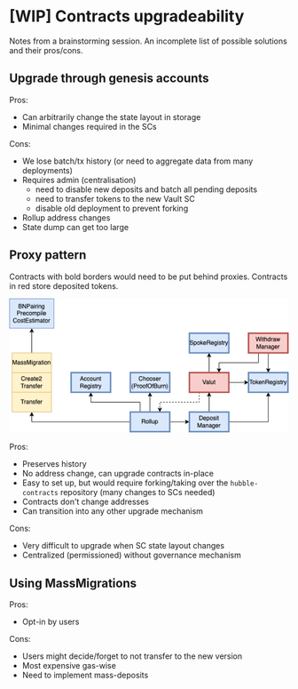 # [WIP] Contracts upgradeability

Notes from a brainstorming session. An incomplete list of possible solutions and their pros/cons.

## Upgrade through genesis accounts

Pros:

- Can arbitrarily change the state layout in storage
- Minimal changes required in the SCs

Cons:

- We lose batch/tx history (or need to aggregate data from many deployments)
- Requires admin (centralisation)
    - need to disable new deposits and batch all pending deposits
    - need to transfer tokens to the new Vault SC
    - disable old deployment to prevent forking
- Rollup address changes
- State dump can get too large

## Proxy pattern

Contracts with bold borders would need to be put behind proxies. Contracts in red store deposited tokens.

![Smart Contracts Dependencies](contracts-dependancies.png)

Pros:

- Preserves history
- No address change, can upgrade contracts in-place
- Easy to set up, but would require forking/taking over the `hubble-contracts` repository (many changes to SCs needed)
- Contracts don't change addresses
- Can transition into any other upgrade mechanism

Cons:

- Very difficult to upgrade when SC state layout changes
- Centralized (permissioned) without governance mechanism

## Using MassMigrations

Pros:

- Opt-in by users

Cons:

- Users might decide/forget to not transfer to the new version
- Most expensive gas-wise
- Need to implement mass-deposits
